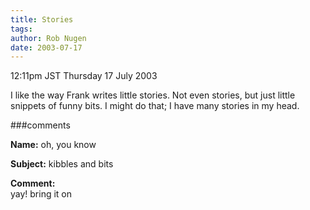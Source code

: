 ```yaml
---
title: Stories
tags: 
author: Rob Nugen
date: 2003-07-17
---
```


<p class=date>12:11pm JST Thursday 17 July 2003</p>

<p>I like the way Frank writes little stories.  Not even stories, but
just little snippets of funny bits.  I might do that; I have many
stories in my head.</p>

###comments

<p><b>Name:</b> oh, you know

<p><b>Subject:</b> kibbles and bits

<p><b>Comment:</b>
<br>yay!  bring it on

